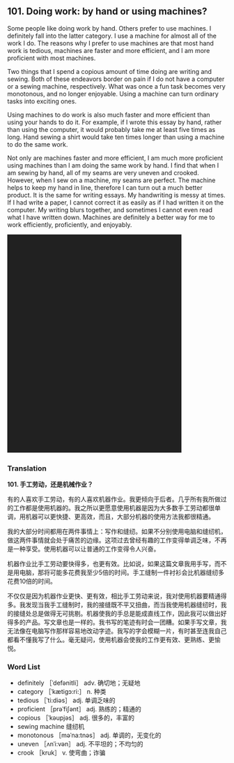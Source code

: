 ## 101. Doing work: by hand or using machines?

Some people like doing work by hand. Others prefer to use machines. I definitely fall into the latter category. I use a machine for almost all of the work I do. The reasons why I prefer to use machines are that most hand work is tedious, machines are faster and more efficient, and I am more proficient with most machines.

Two things that I spend a copious amount of time doing are writing and sewing. Both of these endeavors border on pain if I do not have a computer or a sewing machine, respectively. What was once a fun task becomes very monotonous, and no longer enjoyable. Using a machine can turn ordinary tasks into exciting ones.

Using machines to do work is also much faster and more efficient than using your hands to do it. For example, if I wrote this essay by hand, rather than using the computer, it would probably take me at least five times as long. Hand sewing a shirt would take ten times longer than using a machine to do the same work.

Not only are machines faster and more efficient, I am much more proficient using machines than I am doing the same work by hand. I find that when I am sewing by hand, all of my seams are very uneven and crooked. However, when I sew on a machine, my seams are perfect. The machine helps to keep my hand in line, therefore I can turn out a much better product. It is the same for writing essays. My handwriting is messy at times. If I had write a paper, I cannot correct it as easily as if I had written it on the computer. My writing blurs together, and sometimes I cannot even read what I have written down. Machines are definitely a better way for me to work efficiently, proficiently, and enjoyably.

![](images/padding_400x500.png)

### Translation

**101. 手工劳动，还是机械作业？**

有的人喜欢手工劳动，有的人喜欢机器作业。我更倾向于后者。几乎所有我所做过的工作都是使用机器的。我之所以更愿意使用机器是因为大多数手工劳动都很单调，用机器可以更快捷、更高效，而且，大部分机器的使用方法我都很精通。

我的大部分时间都用在两件事情上：写作和缝纫。如果不分别使用电脑和缝纫机，做这两件事情就会处于痛苦的边缘。这项过去曾经有趣的工作变得单调乏味，不再是一种享受。使用机器可以让普通的工作变得令人兴奋。

机器作业比手工劳动要快得多，也更有效。比如说，如果这篇文章我用手写，而不是用电脑，那将可能多花费我至少5倍的时间。手工缝制一件衬衫会比机器缝纫多花费10倍的时间。

不仅仅是因为机器作业更快、更有效，相比手工劳动来说，我对使用机器要精通得多。我发现当我手工缝制时，我的接缝既不平又扭曲，而当我使用机器缝纫时，我的接缝处总是做得无可挑剔。机器使我的手总是能成直线工作，因此我可以做出好得多的产品。写文章也是一样的。我书写的笔迹有时会一团糟。如果手写文章，我无法像在电脑写作那样容易地改动字迹。我写的字会模糊一片，有时甚至连我自己都看不懂我写了什么。毫无疑问，使用机器会使我的工作更有效、更熟练、更愉悦。

### Word List

+ definitely ［ˈdefənitli］ adv. 确切地；无疑地
+ category ［ˈkætigɔ:ri:］ n. 种类
+ tedious ［ˈti:diəs］ adj. 单调乏味的
+ proficient ［prəˈfiʃənt］ adj. 熟练的；精通的
+ copious ［ˈkəupjəs］ adj. 很多的，丰富的
+ sewing machine 缝纫机
+ monotonous ［məˈna:tnəs］ adj. 单调的，无变化的
+ uneven ［ʌnˈi:vən］ adj. 不平坦的；不均匀的
+ crook ［kruk］ v. 使弯曲；诈骗  


